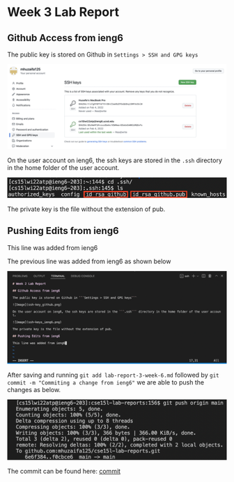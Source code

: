 # Week 3 Lab Report

## Github Access from ieng6

The public key is stored on Github in ```Settings > SSH and GPG keys```

![Image](ssh-key_github.png)

On the user account on ieng6, the ssh keys are stored in the ```.ssh``` directory in the home folder of the user account.

![Image](ssh-keys_ieng6.png)

The private key is the file without the extension of pub.

## Pushing Edits from ieng6

This line was added from ieng6

The previous line was added from ieng6 as shown below

![Image](ieng6-edit.png)

After saving and running ```git add lab-report-3-week-6.md``` followed by ```git commit -m "Commiting a change from ieng6"``` we are able to push the changes as below.

![Image](ieng6-push.png)

The commit can be found here: [commit](https://github.com/mhuzaifa125/cse15l-lab-reports/commit/f0cbce6ca94cc2a2d5e5be0cbaa2c2aaa3387027)